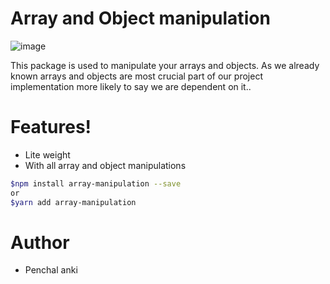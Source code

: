 # Array and Object manipulation

![image](https://s3.amazonaws.com/assets.wattbuy.com/images/javascript.png)

This package is used to manipulate your arrays and objects.
As we already known arrays and objects are most crucial part of our project implementation more likely to say we are dependent on it..

# Features!

- Lite weight
- With all array and object manipulations

```sh
$npm install array-manipulation --save
or
$yarn add array-manipulation
```

# Author

- Penchal anki
